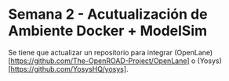 # Semana 2 - Acutualización de Ambiente Docker + ModelSim

Se tiene que actualizar un repositorio para integrar (OpenLane)[https://github.com/The-OpenROAD-Project/OpenLane] o (Yosys)[https://github.com/YosysHQ/yosys].

